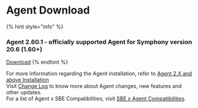 # Agent Download

{% hint style="info" %}
### Agent 2.60.1 - officially supported Agent for Symphony version 20.6 \(1.60+\) 

[Download](https://storage.googleapis.com/sym-platform/developers/rest-api/agent-2.57.2.zip)
{% endhint %}

For more information regarding the Agent installation, refer to [Agent 2.X and above Installation](agent-2.x-and-above-installation.md)  
Visit [Change Log](../change-log.md) to know more about Agent changes, new features and other updates.  
For a list of Agent x SBE Compatibilities, visit [SBE x Agent Compatibilities](sbe-x-agent-compatibility-matrix.md).

